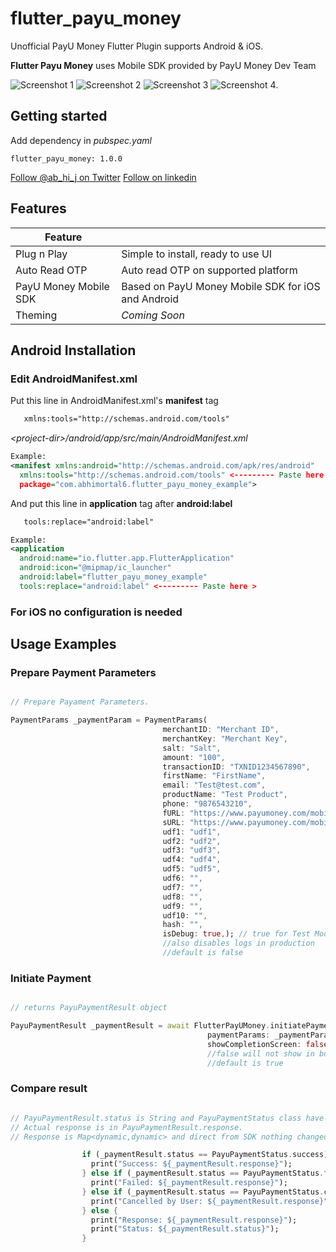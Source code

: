 
# flutter_payu_money
  
Unofficial PayU Money Flutter Plugin supports Android & iOS.
  
**Flutter Payu Money**  uses Mobile SDK provided by PayU Money Dev Team

![Screenshot 1](https://github.com/abhimortal6/flutter_payu_money/blob/master/screenshots/0.png) ![Screenshot 2](https://github.com/abhimortal6/flutter_payu_money/blob/master/screenshots/1.png) ![Screenshot 3](https://github.com/abhimortal6/flutter_payu_money/blob/master/screenshots/2.png) ![Screenshot 4](https://github.com/abhimortal6/flutter_payu_money/blob/master/screenshots/3.png).


##  Getting started

Add  dependency in *pubspec.yaml*

`flutter_payu_money: 1.0.0`

 [Follow @ab_hi_j on Twitter](https://twitter.com/ab_hi_j)
  [Follow on linkedin](https://www.linkedin.com/in/abhijeet-tripathi-26420b195/)




##  Features

| Feature |  |
| ----- | ----------- |
| Plug n Play | Simple to install, ready to use UI |
| Auto Read OTP | Auto read OTP on supported platform|
| PayU Money Mobile SDK | Based on PayU Money Mobile SDK for iOS and Android|
| Theming | *Coming Soon*|



## Android Installation
### Edit AndroidManifest.xml

Put this line in AndroidManifest.xml's **manifest** tag
```xml
   xmlns:tools="http://schemas.android.com/tools"
```
*\<project-dir\>/android/app/src/main/AndroidManifest.xml*
```xml
Example: 
<manifest xmlns:android="http://schemas.android.com/apk/res/android"  
  xmlns:tools="http://schemas.android.com/tools" <--------- Paste here 
  package="com.abhimortal6.flutter_payu_money_example">
```

And  put this line in **application** tag after **android:label**
```xml
   tools:replace="android:label"
```
```xml
Example: 
<application  
  android:name="io.flutter.app.FlutterApplication"  
  android:icon="@mipmap/ic_launcher"  
  android:label="flutter_payu_money_example"  
  tools:replace="android:label" <--------- Paste here >
```
### For iOS no configuration is needed

## Usage Examples


### Prepare Payment Parameters

```dart

// Prepare Payament Parameters.

PaymentParams _paymentParam = PaymentParams(  
								  merchantID: "Merchant ID",  
								  merchantKey: "Merchant Key",  
								  salt: "Salt",  
								  amount: "100",  
								  transactionID: "TXNID1234567890",  
								  firstName: "FirstName",
								  email: "Test@test.com",  
								  productName: "Test Product",  
								  phone: "9876543210",  
								  fURL: "https://www.payumoney.com/mobileapp/payumoney/failure.php",  
								  sURL: "https://www.payumoney.com/mobileapp/payumoney/success.php",  
								  udf1: "udf1",  
								  udf2: "udf2",  
								  udf3: "udf3",  
								  udf4: "udf4",  
								  udf5: "udf5",  
								  udf6: "",  
								  udf7: "",  
								  udf8: "",  
								  udf9: "",  
								  udf10: "",  
								  hash: "",  
								  isDebug: true,); // true for Test Mode, false for Production
								  //also disables logs in production
								  //default is false


```

###  Initiate Payment

```dart

// returns PayuPaymentResult object

PayuPaymentResult _paymentResult = await FlutterPayUMoney.initiatePayment(
											paymentParams: _paymentParam, 
											showCompletionScreen: false);
											//false will not show in built success/failure screens
											//default is true

```


### Compare result

```dart

// PayuPaymentResult.status is String and PayuPaymentStatus class have some generic statuses to compare cleanly.
// Actual response is in PayuPaymentResult.response.
// Response is Map<dynamic,dynamic> and direct from SDK nothing changed.

				if (_paymentResult.status == PayuPaymentStatus.success) {  
				  print("Success: ${_paymentResult.response}");  
				} else if (_paymentResult.status == PayuPaymentStatus.failed) {  
				  print("Failed: ${_paymentResult.response}");  
				} else if (_paymentResult.status == PayuPaymentStatus.cancelled) {  
				  print("Cancelled by User: ${_paymentResult.response}");  
				} else {  
				  print("Response: ${_paymentResult.response}");  
				  print("Status: ${_paymentResult.status}");  
				}

```

